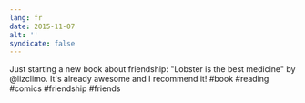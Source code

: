 ```yaml
---
lang: fr
date: 2015-11-07
alt: ''
syndicate: false
---
```


Just starting a new book about friendship: "Lobster is the best medicine" by @lizclimo. It's already awesome and I recommend it! #book #reading #comics #friendship #friends
